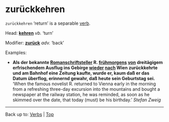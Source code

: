 # zurückkehren

`zurückkehren` ‘return’ is a separable [verb](../../index.md).

Head: **[kehren](../../k/ke/kehren.md)** *vb.* ‘turn’

Modifier: **[zurück](../../../adverbs/z/zu/zurueck.md)** *adv.* ‘back’

Examples:
- **Als der bekannte [Romanschriftsteller](../../../nouns/r/ro/Romanschriftsteller.md) R. [frühmorgens](../../../adverbs/f/fr/fruehmorgens.md) [von](../../../prepositions/von.md) dreitägigem erfrischendem Ausflug ins Gebirge [wieder](../../../adverbs/w/wi/wieder.md) [nach](../../../prepositions/nach.md) Wien zurückkehrte und am Bahnhof eine Zeitung kaufte, wurde er, kaum daß er das Datum überflog, erinnernd gewahr, daß heute sein Geburtstag sei.** ‘When the famous novelist R. returned to Vienna early in the morning from a refreshing three-day excursion into the mountains and bought a newspaper at the railway station, he was reminded, as soon as he skimmed over the date, that today (must) be his birthday.’ *Stefan Zweig*

----

Back up to: [Verbs](../../index.md) | [Top](../../../index.md)
